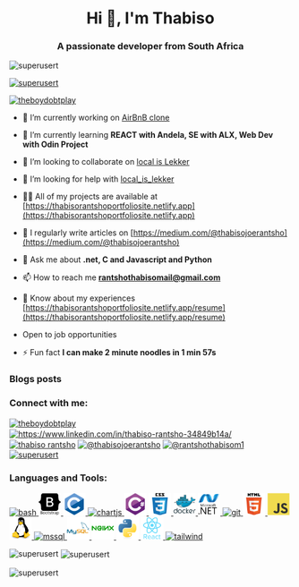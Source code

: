<h1 align="center">Hi 👋, I'm Thabiso</h1>
<h3 align="center">A passionate developer from South Africa</h3>

<p align="left"> <img src="https://komarev.com/ghpvc/?username=superusert&label=Profile%20views&color=0e75b6&style=flat" alt="superusert" /> </p>

<p align="left"> <a href="https://github.com/ryo-ma/github-profile-trophy"><img src="https://github-profile-trophy.vercel.app/?username=superusert" alt="superusert" /></a> </p>

<p align="left"> <a href="https://twitter.com/theboydobtplay" target="blank"><img src="https://img.shields.io/twitter/follow/theboydobtplay?logo=twitter&style=for-the-badge" alt="theboydobtplay" /></a> </p>

- 🔭 I’m currently working on [AirBnB clone](https://github.com/superUserT/AirBnB_clone)

- 🌱 I’m currently learning **REACT with Andela, SE with ALX, Web Dev with Odin Project**

- 👯 I’m looking to collaborate on [local is Lekker](https://github.com/superUserT/local_is_lekker)

- 🤝 I’m looking for help with [local_is_lekker](https://github.com/superUserT/local_is_lekker)

- 👨‍💻 All of my projects are available at [https://thabisorantshoportfoliosite.netlify.app](https://thabisorantshoportfoliosite.netlify.app)

- 📝 I regularly write articles on [https://medium.com/@thabisojoerantsho](https://medium.com/@thabisojoerantsho)

- 💬 Ask me about **.net, C and Javascript and Python**

- 📫 How to reach me **rantshothabisomail@gmail.com**

- 📄 Know about my experiences [https://thabisorantshoportfoliosite.netlify.app/resume](https://thabisorantshoportfoliosite.netlify.app/resume)
- Open to job opportunities

- ⚡ Fun fact **I can make 2 minute noodles in 1 min 57s**

### Blogs posts
<!-- BLOG-POST-LIST:START -->
<!-- BLOG-POST-LIST:END -->

<h3 align="left">Connect with me:</h3>
<p align="left">
<a href="https://twitter.com/theboydobtplay" target="blank"><img align="center" src="https://raw.githubusercontent.com/rahuldkjain/github-profile-readme-generator/master/src/images/icons/Social/twitter.svg" alt="theboydobtplay" height="30" width="40" /></a>
<a href="https://linkedin.com/in/https://www.linkedin.com/in/thabiso-rantsho-34849b14a/" target="blank"><img align="center" src="https://raw.githubusercontent.com/rahuldkjain/github-profile-readme-generator/master/src/images/icons/Social/linked-in-alt.svg" alt="https://www.linkedin.com/in/thabiso-rantsho-34849b14a/" height="30" width="40" /></a>
<a href="https://kaggle.com/thabiso rantsho" target="blank"><img align="center" src="https://raw.githubusercontent.com/rahuldkjain/github-profile-readme-generator/master/src/images/icons/Social/kaggle.svg" alt="thabiso rantsho" height="30" width="40" /></a>
<a href="https://medium.com/@thabisojoerantsho" target="blank"><img align="center" src="https://raw.githubusercontent.com/rahuldkjain/github-profile-readme-generator/master/src/images/icons/Social/medium.svg" alt="@thabisojoerantsho" height="30" width="40" /></a>
<a href="https://www.hackerrank.com/@rantshothabisom1" target="blank"><img align="center" src="https://raw.githubusercontent.com/rahuldkjain/github-profile-readme-generator/master/src/images/icons/Social/hackerrank.svg" alt="@rantshothabisom1" height="30" width="40" /></a>
<a href="https://www.leetcode.com/superusert" target="blank"><img align="center" src="https://raw.githubusercontent.com/rahuldkjain/github-profile-readme-generator/master/src/images/icons/Social/leet-code.svg" alt="superusert" height="30" width="40" /></a>
</p>

<h3 align="left">Languages and Tools:</h3>
<p align="left"> <a href="https://www.gnu.org/software/bash/" target="_blank" rel="noreferrer"> <img src="https://www.vectorlogo.zone/logos/gnu_bash/gnu_bash-icon.svg" alt="bash" width="40" height="40"/> </a> <a href="https://getbootstrap.com" target="_blank" rel="noreferrer"> <img src="https://raw.githubusercontent.com/devicons/devicon/master/icons/bootstrap/bootstrap-plain-wordmark.svg" alt="bootstrap" width="40" height="40"/> </a> <a href="https://www.cprogramming.com/" target="_blank" rel="noreferrer"> <img src="https://raw.githubusercontent.com/devicons/devicon/master/icons/c/c-original.svg" alt="c" width="40" height="40"/> </a> <a href="https://www.chartjs.org" target="_blank" rel="noreferrer"> <img src="https://www.chartjs.org/media/logo-title.svg" alt="chartjs" width="40" height="40"/> </a> <a href="https://www.w3schools.com/cs/" target="_blank" rel="noreferrer"> <img src="https://raw.githubusercontent.com/devicons/devicon/master/icons/csharp/csharp-original.svg" alt="csharp" width="40" height="40"/> </a> <a href="https://www.w3schools.com/css/" target="_blank" rel="noreferrer"> <img src="https://raw.githubusercontent.com/devicons/devicon/master/icons/css3/css3-original-wordmark.svg" alt="css3" width="40" height="40"/> </a> <a href="https://www.docker.com/" target="_blank" rel="noreferrer"> <img src="https://raw.githubusercontent.com/devicons/devicon/master/icons/docker/docker-original-wordmark.svg" alt="docker" width="40" height="40"/> </a> <a href="https://dotnet.microsoft.com/" target="_blank" rel="noreferrer"> <img src="https://raw.githubusercontent.com/devicons/devicon/master/icons/dot-net/dot-net-original-wordmark.svg" alt="dotnet" width="40" height="40"/> </a> <a href="https://git-scm.com/" target="_blank" rel="noreferrer"> <img src="https://www.vectorlogo.zone/logos/git-scm/git-scm-icon.svg" alt="git" width="40" height="40"/> </a> <a href="https://www.w3.org/html/" target="_blank" rel="noreferrer"> <img src="https://raw.githubusercontent.com/devicons/devicon/master/icons/html5/html5-original-wordmark.svg" alt="html5" width="40" height="40"/> </a> <a href="https://developer.mozilla.org/en-US/docs/Web/JavaScript" target="_blank" rel="noreferrer"> <img src="https://raw.githubusercontent.com/devicons/devicon/master/icons/javascript/javascript-original.svg" alt="javascript" width="40" height="40"/> </a> <a href="https://www.linux.org/" target="_blank" rel="noreferrer"> <img src="https://raw.githubusercontent.com/devicons/devicon/master/icons/linux/linux-original.svg" alt="linux" width="40" height="40"/> </a> <a href="https://www.microsoft.com/en-us/sql-server" target="_blank" rel="noreferrer"> <img src="https://www.svgrepo.com/show/303229/microsoft-sql-server-logo.svg" alt="mssql" width="40" height="40"/> </a> <a href="https://www.mysql.com/" target="_blank" rel="noreferrer"> <img src="https://raw.githubusercontent.com/devicons/devicon/master/icons/mysql/mysql-original-wordmark.svg" alt="mysql" width="40" height="40"/> </a> <a href="https://www.nginx.com" target="_blank" rel="noreferrer"> <img src="https://raw.githubusercontent.com/devicons/devicon/master/icons/nginx/nginx-original.svg" alt="nginx" width="40" height="40"/> </a> <a href="https://www.python.org" target="_blank" rel="noreferrer"> <img src="https://raw.githubusercontent.com/devicons/devicon/master/icons/python/python-original.svg" alt="python" width="40" height="40"/> </a> <a href="https://reactjs.org/" target="_blank" rel="noreferrer"> <img src="https://raw.githubusercontent.com/devicons/devicon/master/icons/react/react-original-wordmark.svg" alt="react" width="40" height="40"/> </a> <a href="https://tailwindcss.com/" target="_blank" rel="noreferrer"> <img src="https://www.vectorlogo.zone/logos/tailwindcss/tailwindcss-icon.svg" alt="tailwind" width="40" height="40"/> </a> </p>

<p><img align="left" src="https://github-readme-stats.vercel.app/api/top-langs?username=superusert&show_icons=true&locale=en&layout=compact" alt="superusert" /></p>

<p>&nbsp;<img align="center" src="https://github-readme-stats.vercel.app/api?username=superusert&show_icons=true&locale=en" alt="superusert" /></p>

<p><img align="center" src="https://github-readme-streak-stats.herokuapp.com/?user=superusert&" alt="superusert" /></p>

